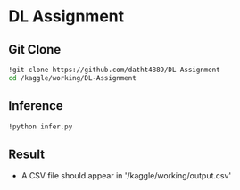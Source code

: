 # DL Assignment


## Git Clone 

```bash
!git clone https://github.com/datht4889/DL-Assignment
cd /kaggle/working/DL-Assignment
```

## Inference

```bash
!python infer.py
```

## Result
- A CSV file should appear in '/kaggle/working/output.csv'